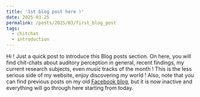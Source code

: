 ```yaml
---
title: '1st blog post here !'
date: 2025-03-25
permalink: /posts/2025/03/first_blog_post
tags:
  - chitchat
  - introduction
---
```


Hi ! Just a quick post to introduce this Blog posts section. On here, you will find chit-chats about auditory perception in general, recent findings, my current research subjects, even music tracks of the month ! This is the less serious side of my website, enjoy discovering my world !
Also, note that you can find previous posts on my old [Facebook blog](https://www.facebook.com/melomanelibre/), but it is now inactive and everything will go through here starting from today.
<!-- 
Headings are cool
======
tet

You can have many headings
======

Aren't headings cool?
------ -->